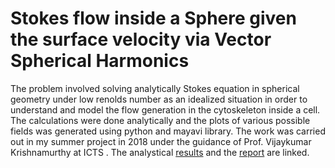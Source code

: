 # Stokes flow inside a Sphere given the surface velocity via Vector Spherical Harmonics
The problem involved solving analytically Stokes equation in spherical geometry under low renolds number as an idealized situation in order to understand and model the flow generation in the cytoskeleton inside a cell.
The calculations were done analytically and the plots of various possible fields was generated using python and 
mayavi library. The work was carried out in my summer project in 2018 under the guidance of Prof. Vijaykumar Krishnamurthy at ICTS .
The analystical [results](https://github.com/Mr-Markovian/SphericalHarmonics_for_StokesFlow/blob/main/codes/Analytical_bulkvelocity_calculation.pdf) and the [report](https://github.com/Mr-Markovian/SphericalHarmonics_for_StokesFlow/blob/main/SummerProject_Report_2018.pdf) are linked.
